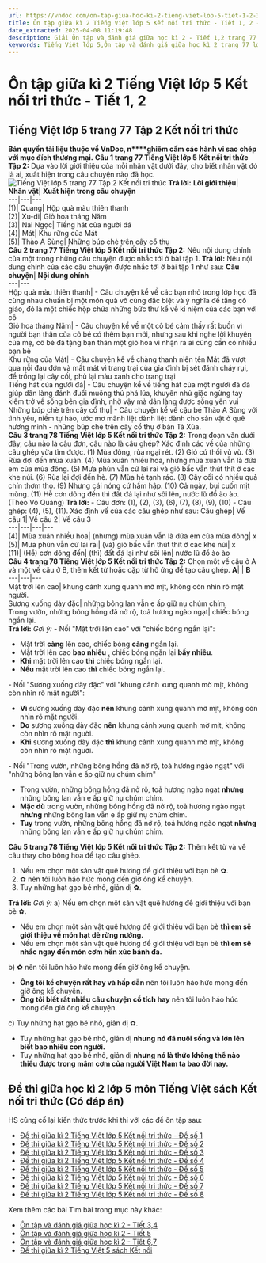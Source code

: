```yaml
---
url: https://vndoc.com/on-tap-giua-hoc-ki-2-tieng-viet-lop-5-tiet-1-2-3766
title: Ôn tập giữa kì 2 Tiếng Việt lớp 5 Kết nối tri thức - Tiết 1, 2 - VnDoc.com
date_extracted: 2025-04-08 11:19:48
description: Giải Ôn tập và đánh giá giữa học kì 2 - Tiết 1,2 trang 77 lớp 5 Tập 2 Kết nối tri thức gồm các phần hướng dẫn giải chi tiết, đầy đủ nhất chỉ có trên VnDoc. Mời các bạn tham khảo.
keywords: Tiếng Việt lớp 5,Ôn tập và đánh giá giữa học kì 2 trang 77 lớp 5 Tập 2 Kết nối tri thức,Tiếng Việt lớp 5 trang 77 Tập 2 Kết nối tri thức,ôn tập giữa học kì 2,ôn tập giữa học kì 2 lớp 5 tiếng việt,Ôn tập giữa học kì 2 Tiếng Việt lớp 5,ôn tập giữa học kì 2 tiếng việt lớp 5 Kết nối tri thức,Tiếng Việt lớp 5 Tập 2 trang 77 Kết nối tri thức,Tiếng Việt lớp 5 Kết nối tri thức,Tiếng Việt lớp 5 Tập 2,sgk Tiếng Việt lớp 5
---
```


# Ôn tập giữa kì 2 Tiếng Việt lớp 5 Kết nối tri thức - Tiết 1, 2
## **Tiếng Việt lớp 5 trang 77 Tập 2 Kết nối tri thức**
**Bản quyền tài liệu thuộc về VnDoc, n****ghiêm cấm các hành vi sao chép với mục đích thương mại.**
**Câu 1 trang 77 Tiếng Việt lớp 5 Kết nối tri thức Tập 2:** Dựa vào lời giới thiệu của mỗi nhân vật dưới đây, cho biết nhân vật đó là ai, xuất hiện trong câu chuyện nào đã học.
![Tiếng Việt lớp 5 trang 77 Tập 2 Kết nối tri thức](https://i.vdoc.vn/data/image/2025/03/18/638778829584274125.png)
**Trả lời:**
**Lời giới thiệu**| **Nhân vật**| **Xuất hiện trong câu chuyện**  
---|---|---  
\(1\)| Quang| Hộp quà màu thiên thanh  
\(2\)| Xu-di| Giỏ hoa tháng Năm  
\(3\)| Nai Ngọc| Tiếng hát của người đá  
\(4\)| Mát| Khu rừng của Mát  
\(5\)| Thào A Sùng| Những búp chè trên cây cổ thụ  
**Câu 2 trang 77 Tiếng Việt lớp 5 Kết nối tri thức Tập 2:** Nêu nội dung chính của một trong những câu chuyện được nhắc tới ở bài tập 1.
**Trả lời:**
Nêu nội dung chính của các câu chuyện được nhắc tới ở bài tập 1 như sau:
**Câu chuyện**| **Nội dung chính**  
---|---  
Hộp quà màu thiên thanh| \- Câu chuyện kể về các bạn nhỏ trong lớp học đã cùng nhau chuẩn bị một món quà vô cùng đặc biệt và ý nghĩa để tặng cô giáo, đó là một chiếc hộp chứa những bức thư kể về kỉ niệm của các bạn với cô  
Giỏ hoa tháng Năm| \- Câu chuyện kể về một cô bé cảm thấy rất buồn vì người bạn thân của cô bé có thêm bạn mới, nhưng sau khi nghe lời khuyên của mẹ, cô bé đã tặng bạn thân một giỏ hoa vì nhận ra ai cũng cần có nhiều bạn bè  
Khu rừng của Mát| \- Câu chuyện kể về chàng thanh niên tên Mát đã vượt qua nỗi đau đớn và mất mát vì trang trại của gia đình bị sét đánh cháy rụi, để trồng lại cây cối, phủ lại màu xanh cho trang trại  
Tiếng hát của người đá| \- Câu chuyện kể về tiếng hát của một người đá đã giúp dân làng đánh đuổi muông thú phá lúa, khuyên nhủ giặc ngừng tay kiếm trở về sống bên gia đình, nhờ vậy mà dân làng được sống yên vui  
Những búp chè trên cây cổ thụ| \- Câu chuyện kể về cậu bé Thào A Sùng với tình yêu, niềm tự hào, ước mơ mãnh liệt dành liệt dành cho sản vật ở quê hương mình - những búp chè trên cây cổ thụ ở bản Tà Xùa.  
**Câu 3 trang 78 Tiếng Việt lớp 5 Kết nối tri thức Tập 2:** Trong đoạn văn dưới đây, câu nào là câu đơn, câu nào là câu ghép? Xác định các vế của những câu ghép vừa tìm được.
\(1\) Mùa đông, rùa ngại rét. \(2\) Gió cứ thổi vù vù. \(3\) Rùa đợi đến mùa xuân. \(4\) Mùa xuân nhiều hoa, nhưng mùa xuân vẫn là đứa em của mùa đông. \(5\) Mưa phùn vẫn cứ lai rai và gió bấc vẫn thút thít ở các khe núi. \(6\) Rùa lại đợi đến hè. \(7\) Mùa hè tạnh ráo.
\(8\) Cây cối có nhiều quả chín thơm tho. \(9\) Nhưng cái nóng cứ hầm hập. \(10\) Cả ngày, bụi cuốn mịt mùng. \(11\) Hễ cơn dông đến thì đất đá lại như sôi lên, nước lũ đổ ào ào.
\(Theo Võ Quảng\)
**Trả lời:**
\- Câu đơn: \(1\), \(2\), \(3\), \(6\), \(7\), \(8\), \(9\), \(10\)
\- Câu ghép: \(4\), \(5\), \(11\). Xác định vế của các câu ghép như sau:
Câu ghép| Vế câu 1| Vế câu 2| Vế câu 3  
---|---|---|---  
\(4\)| Mùa xuân nhiều hoa| \(nhưng\) mùa xuân vẫn là đứa em của mùa đông| x  
\(5\)| Mưa phùn vẫn cứ lai rai| \(và\) gió bấc vẫn thút thít ở các khe núi| x  
\(11\)| \(Hễ\) cơn dông đến| \(thì\) đất đá lại như sôi lên| nước lũ đổ ào ào  
**Câu 4 trang 78 Tiếng Việt lớp 5 Kết nối tri thức Tập 2:** Chọn một vế câu ở A và một vế câu ở B, thêm kết từ hoặc cặp từ hô ứng để tạo câu ghép.
**A**| | **B**  
---|---|---  
Mặt trời lên cao| khung cảnh xung quanh mờ mịt, không còn nhìn rõ mặt người.  
Sương xuống dày đặc| những bông lan vẫn e ấp giữ nụ chúm chím.  
Trong vườn, những bông hồng đã nở rộ, toả hương ngào ngạt| chiếc bóng ngắn lại.  
**Trả lời:**
_Gợi ý:_
\- Nối "Mặt trời lên cao" với "chiếc bóng ngắn lại":
  * Mặt trời **càng** lên cao, chiếc bóng **càng** ngắn lại.
  * Mặt trời lên cao **bao nhiêu** , chiếc bóng ngắn lại **bấy nhiêu**.
  * **Khi** mặt trời lên cao **thì** chiếc bóng ngắn lại.
  * **Nếu** mặt trời lên cao **thì** chiếc bóng ngắn lại.

\- Nối "Sương xuống dày đặc" với "khung cảnh xung quanh mờ mịt, không còn nhìn rõ mặt người":
  * **Vì** sương xuống dày đặc **nên** khung cảnh xung quanh mờ mịt, không còn nhìn rõ mặt người.
  * **Do** sương xuống dày đặc **nên** khung cảnh xung quanh mờ mịt, không còn nhìn rõ mặt người.
  * **Khi** sương xuống dày đặc **thì** khung cảnh xung quanh mờ mịt, không còn nhìn rõ mặt người.

\- Nối "Trong vườn, những bông hồng đã nở rộ, toả hương ngào ngạt" với "những bông lan vẫn e ấp giữ nụ chúm chím"
  * Trong vườn, những bông hồng đã nở rộ, toả hương ngào ngạt **nhưng** những bông lan vẫn e ấp giữ nụ chúm chím.
  * **Mặc dù** trong vườn, những bông hồng đã nở rộ, toả hương ngào ngạt **nhưng** những bông lan vẫn e ấp giữ nụ chúm chím.
  * **Tuy** trong vườn, những bông hồng đã nở rộ, toả hương ngào ngạt **nhưng** những bông lan vẫn e ấp giữ nụ chúm chím.

**Câu 5 trang 78 Tiếng Việt lớp 5 Kết nối tri thức Tập 2:** Thêm kết từ và vế câu thay cho bông hoa để tạo câu ghép.
  1. Nếu em chọn một sản vật quê hương để giới thiệu với bạn bè ✿.
  2. ✿ nên tôi luôn háo hức mong đến giờ ông kể chuyện.
  3. Tuy những hạt gạo bé nhỏ, giản dị ✿.

**Trả lời:**
_Gợi ý:_
a\) Nếu em chọn một sản vật quê hương để giới thiệu với bạn bè ✿.
  * Nếu em chọn một sản vật quê hương để giới thiệu với bạn bè **thì em sẽ giới thiệu về món hạt dẻ rừng nướng.**
  * Nếu em chọn một sản vật quê hương để giới thiệu với bạn bè **thì em sẽ nhắc ngay đến món cơm hến xúc bánh đa.**

b\) ✿ nên tôi luôn háo hức mong đến giờ ông kể chuyện.
  * **Ông tôi kể chuyện rất hay và hấp dẫn** nên tôi luôn háo hức mong đến giờ ông kể chuyện.
  * **Ông tôi biết rất nhiều câu chuyện cổ tích hay** nên tôi luôn háo hức mong đến giờ ông kể chuyện.

c\) Tuy những hạt gạo bé nhỏ, giản dị ✿.
  * Tuy những hạt gạo bé nhỏ, giản dị **nhưng nó đã nuôi sống và lớn lên biết bao nhiêu con người.**
  * Tuy những hạt gạo bé nhỏ, giản dị **nhưng nó là thức không thể nào thiếu được trong mâm cơm của người Việt Nam ta bao đời nay.**

## **Đề thi giữa học kì 2 lớp 5 môn Tiếng Việt sách Kết nối tri thức \(Có đáp án\)**
HS củng cố lại kiến thức trước khi thi với các đề ôn tập sau:
  * [Đề thi giữa kì 2 Tiếng Việt lớp 5 Kết nối tri thức - Đề số 1](<https://vndoc.com/de-thi-giua-ki-2-tieng-viet-lop-5-ket-noi-tri-thuc-de-so-1-336639>)
  * [Đề thi giữa kì 2 Tiếng Việt lớp 5 Kết nối tri thức - Đề số 2](<https://vndoc.com/de-thi-giua-ki-2-tieng-viet-lop-5-ket-noi-tri-thuc-de-so-2-336642>)
  * [Đề thi giữa kì 2 Tiếng Việt lớp 5 Kết nối tri thức - Đề số 3](<https://vndoc.com/de-thi-giua-ki-2-tieng-viet-lop-5-ket-noi-tri-thuc-de-so-3-336643>)
  * [Đề thi giữa kì 2 Tiếng Việt lớp 5 Kết nối tri thức - Đề số 4](<https://vndoc.com/de-thi-giua-ki-2-tieng-viet-lop-5-ket-noi-tri-thuc-de-so-4-336644>)
  * [Đề thi giữa kì 2 Tiếng Việt lớp 5 Kết nối tri thức - Đề số 5](<https://vndoc.com/de-thi-giua-ki-2-tieng-viet-lop-5-ket-noi-tri-thuc-de-so-5-336645>)
  * [Đề thi giữa kì 2 Tiếng Việt lớp 5 Kết nối tri thức - Đề số 6](<https://vndoc.com/de-thi-giua-ki-2-tieng-viet-lop-5-ket-noi-tri-thuc-de-so-6-336648>)
  * [Đề thi giữa kì 2 Tiếng Việt lớp 5 Kết nối tri thức - Đề số 7](<https://vndoc.com/de-thi-giua-ki-2-tieng-viet-lop-5-ket-noi-tri-thuc-co-dap-an-337729>)
  * [Đề thi giữa kì 2 Tiếng Việt lớp 5 Kết nối tri thức - Đề số 8](<https://vndoc.com/de-thi-giua-hoc-ki-2-tieng-viet-5-sach-ket-noi-tri-thuc-337735>)

Xem thêm các bài Tìm bài trong mục này khác:
  * [Ôn tập và đánh giá giữa học kì 2 - Tiết 3,4](</on-tap-giua-ki-2-tieng-viet-lop-5-ket-noi-tri-thuc-tiet-3-4-323402>)
  * [Ôn tập và đánh giá giữa học kì 2 - Tiết 5](</on-tap-giua-ki-2-tieng-viet-lop-5-ket-noi-tri-thuc-tiet-5-323406>)
  * [Ôn tập và đánh giá giữa học kì 2 - Tiết 6,7](</on-tap-giua-ki-2-tieng-viet-lop-5-ket-noi-tri-thuc-tiet-6-7-323415>)
  * [Đề thi giữa kì 2 Tiếng Việt 5 sách Kết nối](</de-thi-giua-ki-2-lop-5-mon-tieng-viet>)

